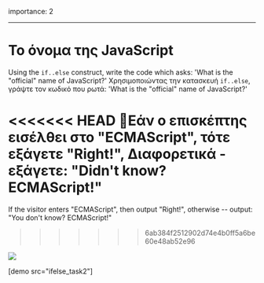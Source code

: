 importance: 2

---

# Το όνομα της JavaScript

Using the `if..else` construct, write the code which asks: 'What is the "official" name of JavaScript?'
Χρησιμοποιώντας την κατασκευή `if..else`, γράψτε τον κωδικό που ρωτά: 'What is the "official" name of JavaScript?'

<<<<<<< HEAD
Εάν ο επισκέπτης εισέλθει στο "ECMAScript", τότε εξάγετε "Right!", Διαφορετικά - εξάγετε: "Didn't know? ECMAScript!"
=======
If the visitor enters "ECMAScript", then output "Right!", otherwise -- output: "You don't know? ECMAScript!"
>>>>>>> 6ab384f2512902d74e4b0ff5a6be60e48ab52e96

![](ifelse_task2.svg)

[demo src="ifelse_task2"]
